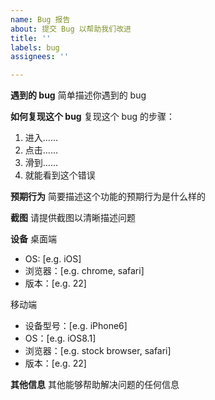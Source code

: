 ```yaml
---
name: Bug 报告
about: 提交 Bug 以帮助我们改进
title: ''
labels: bug
assignees: ''

---
```


**遇到的 bug**
简单描述你遇到的 bug

**如何复现这个 bug**
复现这个 bug 的步骤：
1. 进入……
2. 点击……
3. 滑到……
4. 就能看到这个错误

**预期行为**
简要描述这个功能的预期行为是什么样的

**截图**
请提供截图以清晰描述问题

**设备**
桌面端
 - OS: [e.g. iOS]
 - 浏览器：[e.g. chrome, safari]
 - 版本：[e.g. 22]

移动端
 - 设备型号：[e.g. iPhone6]
 - OS：[e.g. iOS8.1]
 - 浏览器：[e.g. stock browser, safari]
 - 版本：[e.g. 22]

**其他信息**
其他能够帮助解决问题的任何信息
